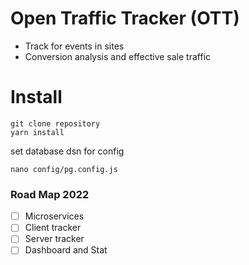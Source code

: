 # Open Traffic Tracker (OTT)

 * Track for events in sites
 * Conversion analysis and effective sale traffic
 
# Install
```
git clone repository
yarn install 
``` 
set database dsn for config
```
nano config/pg.config.js
```
 
### Road Map 2022
 * [ ] Microservices
 * [ ] Client tracker
 * [ ] Server tracker
 * [ ] Dashboard and Stat
